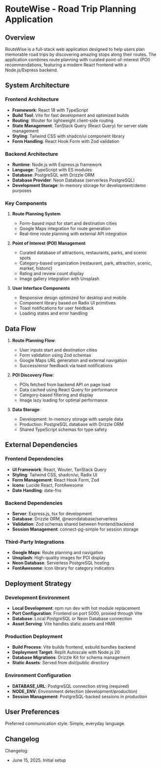 # RouteWise - Road Trip Planning Application

## Overview

RouteWise is a full-stack web application designed to help users plan memorable road trips by discovering amazing stops along their routes. The application combines route planning with curated point-of-interest (POI) recommendations, featuring a modern React frontend with a Node.js/Express backend.

## System Architecture

### Frontend Architecture
- **Framework**: React 18 with TypeScript
- **Build Tool**: Vite for fast development and optimized builds
- **Routing**: Wouter for lightweight client-side routing
- **State Management**: TanStack Query (React Query) for server state management
- **Styling**: Tailwind CSS with shadcn/ui component library
- **Form Handling**: React Hook Form with Zod validation

### Backend Architecture
- **Runtime**: Node.js with Express.js framework
- **Language**: TypeScript with ES modules
- **Database**: PostgreSQL with Drizzle ORM
- **Database Provider**: Neon Database (serverless PostgreSQL)
- **Development Storage**: In-memory storage for development/demo purposes

### Key Components

1. **Route Planning System**
   - Form-based input for start and destination cities
   - Google Maps integration for route generation
   - Real-time route planning with external API integration

2. **Point of Interest (POI) Management**
   - Curated database of attractions, restaurants, parks, and scenic spots
   - Category-based organization (restaurant, park, attraction, scenic, market, historic)
   - Rating and review count display
   - Image gallery integration with Unsplash

3. **User Interface Components**
   - Responsive design optimized for desktop and mobile
   - Component library based on Radix UI primitives
   - Toast notifications for user feedback
   - Loading states and error handling

## Data Flow

1. **Route Planning Flow**:
   - User inputs start and destination cities
   - Form validation using Zod schemas
   - Google Maps URL generation and external navigation
   - Success/error feedback via toast notifications

2. **POI Discovery Flow**:
   - POIs fetched from backend API on page load
   - Data cached using React Query for performance
   - Category-based filtering and display
   - Image lazy loading for optimal performance

3. **Data Storage**:
   - Development: In-memory storage with sample data
   - Production: PostgreSQL database with Drizzle ORM
   - Shared TypeScript schemas for type safety

## External Dependencies

### Frontend Dependencies
- **UI Framework**: React, Wouter, TanStack Query
- **Styling**: Tailwind CSS, shadcn/ui, Radix UI
- **Form Management**: React Hook Form, Zod
- **Icons**: Lucide React, FontAwesome
- **Date Handling**: date-fns

### Backend Dependencies
- **Server**: Express.js, tsx for development
- **Database**: Drizzle ORM, @neondatabase/serverless
- **Validation**: Zod schemas shared between frontend/backend
- **Session Management**: connect-pg-simple for session storage

### Third-Party Integrations
- **Google Maps**: Route planning and navigation
- **Unsplash**: High-quality images for POI display
- **Neon Database**: Serverless PostgreSQL hosting
- **FontAwesome**: Icon library for category indicators

## Deployment Strategy

### Development Environment
- **Local Development**: npm run dev with hot module replacement
- **Port Configuration**: Frontend on port 5000, proxied through Vite
- **Database**: Local PostgreSQL or Neon Database connection
- **Asset Serving**: Vite handles static assets and HMR

### Production Deployment
- **Build Process**: Vite builds frontend, esbuild bundles backend
- **Deployment Target**: Replit Autoscale with Node.js 20
- **Database Migrations**: Drizzle Kit for schema management
- **Static Assets**: Served from dist/public directory

### Environment Configuration
- **DATABASE_URL**: PostgreSQL connection string (required)
- **NODE_ENV**: Environment detection (development/production)
- **Session Management**: PostgreSQL-backed sessions in production

## User Preferences

Preferred communication style: Simple, everyday language.

## Changelog

Changelog:
- June 15, 2025. Initial setup